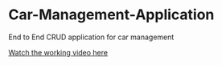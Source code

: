 # Car-Management-Application
End to End CRUD application for car management

[Watch the working video here](https://drive.google.com/file/d/1MSQMJGqPDB9OrpFX3SokDIO89TzpENH1/preview)

